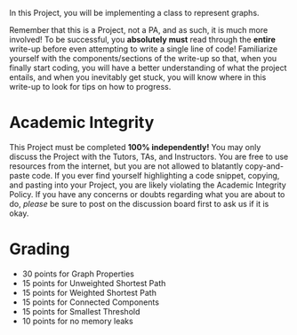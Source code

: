 In this Project, you will be implementing a class to represent graphs.

Remember that this is a Project, not a PA, and as such, it is much more involved! To be successful, you **absolutely must** read through the **entire** write-up before even attempting to write a single line of code! Familiarize yourself with the components/sections of the write-up so that, when you finally start coding, you will have a better understanding of what the project entails, and when you inevitably get stuck, you will know where in this write-up to look for tips on how to progress.

# Academic Integrity
This Project must be completed **100% independently!** You may only discuss the Project with the Tutors, TAs, and Instructors. You are free to use resources from the internet, but you are not allowed to blatantly copy-and-paste code. If you ever find yourself highlighting a code snippet, copying, and pasting into your Project, you are likely violating the Academic Integrity Policy. If you have any concerns or doubts regarding what you are about to do, *please* be sure to post on the discussion board first to ask us if it is okay.

# Grading
* 30 points for Graph Properties
* 15 points for Unweighted Shortest Path
* 15 points for Weighted Shortest Path
* 15 points for Connected Components
* 15 points for Smallest Threshold
* 10 points for no memory leaks
